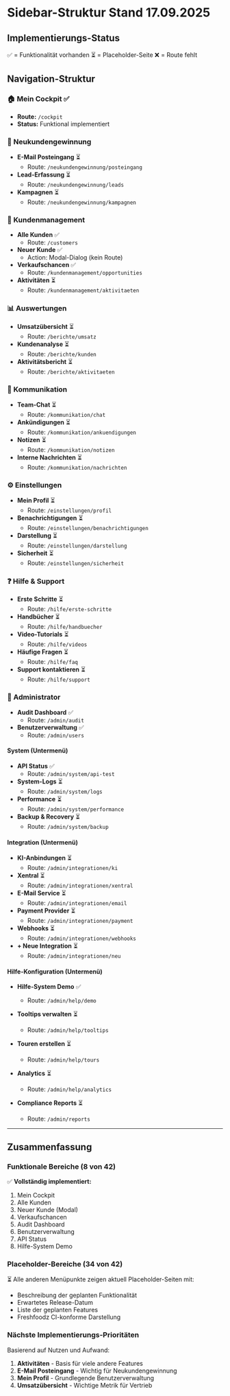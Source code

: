 # Sidebar-Struktur Stand 17.09.2025

## Implementierungs-Status

✅ = Funktionalität vorhanden
⏳ = Placeholder-Seite
❌ = Route fehlt

## Navigation-Struktur

### 🏠 Mein Cockpit ✅
- **Route:** `/cockpit`
- **Status:** Funktional implementiert

### 📧 Neukundengewinnung
- **E-Mail Posteingang** ⏳
  - Route: `/neukundengewinnung/posteingang`
- **Lead-Erfassung** ⏳
  - Route: `/neukundengewinnung/leads`
- **Kampagnen** ⏳
  - Route: `/neukundengewinnung/kampagnen`

### 👥 Kundenmanagement
- **Alle Kunden** ✅
  - Route: `/customers`
- **Neuer Kunde** ✅
  - Action: Modal-Dialog (kein Route)
- **Verkaufschancen** ✅
  - Route: `/kundenmanagement/opportunities`
- **Aktivitäten** ⏳
  - Route: `/kundenmanagement/aktivitaeten`

### 📊 Auswertungen
- **Umsatzübersicht** ⏳
  - Route: `/berichte/umsatz`
- **Kundenanalyse** ⏳
  - Route: `/berichte/kunden`
- **Aktivitätsbericht** ⏳
  - Route: `/berichte/aktivitaeten`

### 💬 Kommunikation
- **Team-Chat** ⏳
  - Route: `/kommunikation/chat`
- **Ankündigungen** ⏳
  - Route: `/kommunikation/ankuendigungen`
- **Notizen** ⏳
  - Route: `/kommunikation/notizen`
- **Interne Nachrichten** ⏳
  - Route: `/kommunikation/nachrichten`

### ⚙️ Einstellungen
- **Mein Profil** ⏳
  - Route: `/einstellungen/profil`
- **Benachrichtigungen** ⏳
  - Route: `/einstellungen/benachrichtigungen`
- **Darstellung** ⏳
  - Route: `/einstellungen/darstellung`
- **Sicherheit** ⏳
  - Route: `/einstellungen/sicherheit`

### ❓ Hilfe & Support
- **Erste Schritte** ⏳
  - Route: `/hilfe/erste-schritte`
- **Handbücher** ⏳
  - Route: `/hilfe/handbuecher`
- **Video-Tutorials** ⏳
  - Route: `/hilfe/videos`
- **Häufige Fragen** ⏳
  - Route: `/hilfe/faq`
- **Support kontaktieren** ⏳
  - Route: `/hilfe/support`

### 🔐 Administrator
- **Audit Dashboard** ✅
  - Route: `/admin/audit`
- **Benutzerverwaltung** ✅
  - Route: `/admin/users`

#### System (Untermenü)
- **API Status** ✅
  - Route: `/admin/system/api-test`
- **System-Logs** ⏳
  - Route: `/admin/system/logs`
- **Performance** ⏳
  - Route: `/admin/system/performance`
- **Backup & Recovery** ⏳
  - Route: `/admin/system/backup`

#### Integration (Untermenü)
- **KI-Anbindungen** ⏳
  - Route: `/admin/integrationen/ki`
- **Xentral** ⏳
  - Route: `/admin/integrationen/xentral`
- **E-Mail Service** ⏳
  - Route: `/admin/integrationen/email`
- **Payment Provider** ⏳
  - Route: `/admin/integrationen/payment`
- **Webhooks** ⏳
  - Route: `/admin/integrationen/webhooks`
- **+ Neue Integration** ⏳
  - Route: `/admin/integrationen/neu`

#### Hilfe-Konfiguration (Untermenü)
- **Hilfe-System Demo** ✅
  - Route: `/admin/help/demo`
- **Tooltips verwalten** ⏳
  - Route: `/admin/help/tooltips`
- **Touren erstellen** ⏳
  - Route: `/admin/help/tours`
- **Analytics** ⏳
  - Route: `/admin/help/analytics`

- **Compliance Reports** ⏳
  - Route: `/admin/reports`

---

## Zusammenfassung

### Funktionale Bereiche (8 von 42)
✅ **Vollständig implementiert:**
1. Mein Cockpit
2. Alle Kunden
3. Neuer Kunde (Modal)
4. Verkaufschancen
5. Audit Dashboard
6. Benutzerverwaltung
7. API Status
8. Hilfe-System Demo

### Placeholder-Bereiche (34 von 42)
⏳ Alle anderen Menüpunkte zeigen aktuell Placeholder-Seiten mit:
- Beschreibung der geplanten Funktionalität
- Erwartetes Release-Datum
- Liste der geplanten Features
- Freshfoodz CI-konforme Darstellung

### Nächste Implementierungs-Prioritäten
Basierend auf Nutzen und Aufwand:
1. **Aktivitäten** - Basis für viele andere Features
2. **E-Mail Posteingang** - Wichtig für Neukundengewinnung
3. **Mein Profil** - Grundlegende Benutzerverwaltung
4. **Umsatzübersicht** - Wichtige Metrik für Vertrieb